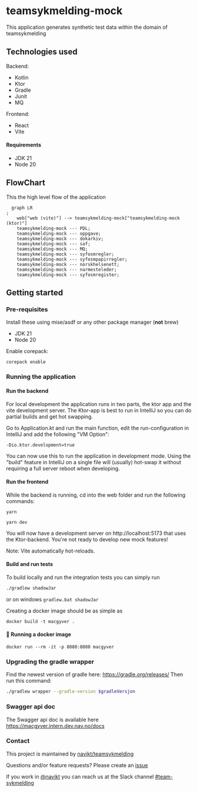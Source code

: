 # teamsykmelding-mock

This application generates synthetic test data within the domain of teamsykmelding

## Technologies used

Backend:

* Kotlin
* Ktor
* Gradle
* Junit
* MQ

Frontend:

* React
* Vite

#### Requirements

* JDK 21
* Node 20

## FlowChart

This the high level flow of the application

```mermaid
  graph LR
;
    web["web (vite)"] --> teamsykmelding-mock["teamsykmelding-mock (ktor)"]
    teamsykmelding-mock --- PDL;
    teamsykmelding-mock --- oppgave;
    teamsykmelding-mock --- dokarkiv;
    teamsykmelding-mock --- saf;
    teamsykmelding-mock --- MQ;
    teamsykmelding-mock --- syfosmregler;
    teamsykmelding-mock --- syfosmpapirregler;
    teamsykmelding-mock --- norskhelsenett;
    teamsykmelding-mock --- narmesteleder;
    teamsykmelding-mock --- syfosmregister;
```

## Getting started

### Pre-requisites

Install these using mise/asdf or any other package manager (**not** brew)

- JDK 21
- Node 20

Enable corepack:

``` shell
corepack enable
```

### Running the application

#### Run the backend

For local development the application runs in two parts, the ktor app and the vite development server. The Ktor-app is
best to run in IntelliJ so you can do partial builds and get hot swapping.

Go to Application.kt and run the main function, edit the run-configuration in IntelliJ and add the following "VM
Option":

```plain
-Dio.ktor.development=true
```

You can now use this to run the application in development mode. Using the "build" feature in IntelliJ on a single file
will (usually) hot-swap it without requiring a full server reboot when developing.

#### Run the frontend

While the backend is running, cd into the web folder and run the following commands:

``` shell
yarn
```

``` shell
yarn dev
```

You will now have a development server on http://localhost:5173 that uses the Ktor-backend. You're not ready to develop
new mock features!

Note: Vite automatically hot-reloads.

#### Build and run tests

To build locally and run the integration tests you can simply run

``` bash
./gradlew shadowJar
```

or on windows
`gradlew.bat shadowJar`

Creating a docker image should be as simple as

``` shell
docker build -t macgyver .
```

#### :floppy_disk: Running a docker image

``` shell
docker run --rm -it -p 8080:8080 macgyver
```

### Upgrading the gradle wrapper

Find the newest version of gradle here: https://gradle.org/releases/ Then run this command:

``` bash 
./gradlew wrapper --gradle-version $gradleVersjon
```

### Swagger api doc

The Swagger api doc is available here
https://macgyver.intern.dev.nav.no/docs

### Contact

This project is maintained by [navikt/teamsykmelding](CODEOWNERS)

Questions and/or feature requests? Please create an
[issue](https://github.com/navikt/macgyver/issues)

If you work in [@navikt](https://github.com/navikt) you can reach us at the Slack
channel [#team-sykmelding](https://nav-it.slack.com/archives/CMA3XV997)
